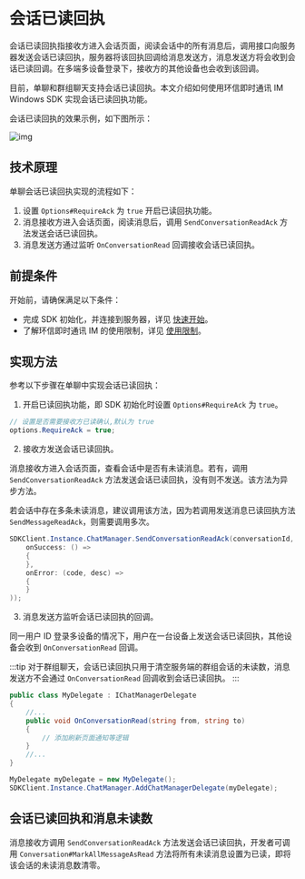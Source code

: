 # 会话已读回执

会话已读回执指接收方进入会话页面，阅读会话中的所有消息后，调用接口向服务器发送会话已读回执，服务器将该回执回调给消息发送方，消息发送方将会收到会话已读回调。在多端多设备登录下，接收方的其他设备也会收到该回调。

目前，单聊和群组聊天支持会话已读回执。本文介绍如何使用环信即时通讯 IM Windows SDK 实现会话已读回执功能。

会话已读回执的效果示例，如下图所示：

![img](/images/uikit/chatuikit/feature/conversation/conversation_read_android.png) 

## 技术原理

 单聊会话已读回执实现的流程如下：

  1. 设置 `Options#RequireAck` 为 `true` 开启已读回执功能。
  2. 消息接收方进入会话页面，阅读消息后，调用 `SendConversationReadAck` 方法发送会话已读回执。
  3. 消息发送方通过监听 `OnConversationRead` 回调接收会话已读回执。
   
## 前提条件

开始前，请确保满足以下条件：

- 完成 SDK 初始化，并连接到服务器，详见 [快速开始](quickstart.html)。
- 了解环信即时通讯 IM 的使用限制，详见 [使用限制](/product/limitation.html)。   

 ## 实现方法

 参考以下步骤在单聊中实现会话已读回执：

 1. 开启已读回执功能，即 SDK 初始化时设置 `Options#RequireAck` 为 `true`。

 ```csharp
// 设置是否需要接收方已读确认,默认为 true
options.RequireAck = true;
 ```

 2. 接收方发送会话已读回执。

消息接收方进入会话页面，查看会话中是否有未读消息。若有，调用 `SendConversationReadAck` 方法发送会话已读回执，没有则不发送。该方法为异步方法。

若会话中存在多条未读消息，建议调用该方法，因为若调用发送消息已读回执方法 `SendMessageReadAck`，则需要调用多次。

```csharp
SDKClient.Instance.ChatManager.SendConversationReadAck(conversationId, new CallBack(
    onSuccess: () =>
    {
    },
    onError: (code, desc) =>
    {
    }
));
```

3. 消息发送方监听会话已读回执的回调。

同一用户 ID 登录多设备的情况下，用户在一台设备上发送会话已读回执，其他设备会收到 `OnConversationRead` 回调。

:::tip
对于群组聊天，会话已读回执只用于清空服务端的群组会话的未读数，消息发送方不会通过 `OnConversationRead` 回调收到会话已读回执。
:::

```csharp
public class MyDelegate : IChatManagerDelegate
{
	//...	
	public void OnConversationRead(string from, string to)
	{
		// 添加刷新页面通知等逻辑
	}
	//...
}

MyDelegate myDelegate = new MyDelegate();
SDKClient.Instance.ChatManager.AddChatManagerDelegate(myDelegate);
```

## 会话已读回执和消息未读数

消息接收方调用 `SendConversationReadAck` 方法发送会话已读回执，开发者可调用 `Conversation#MarkAllMessageAsRead` 方法将所有未读消息设置为已读，即将该会话的未读消息数清零。

